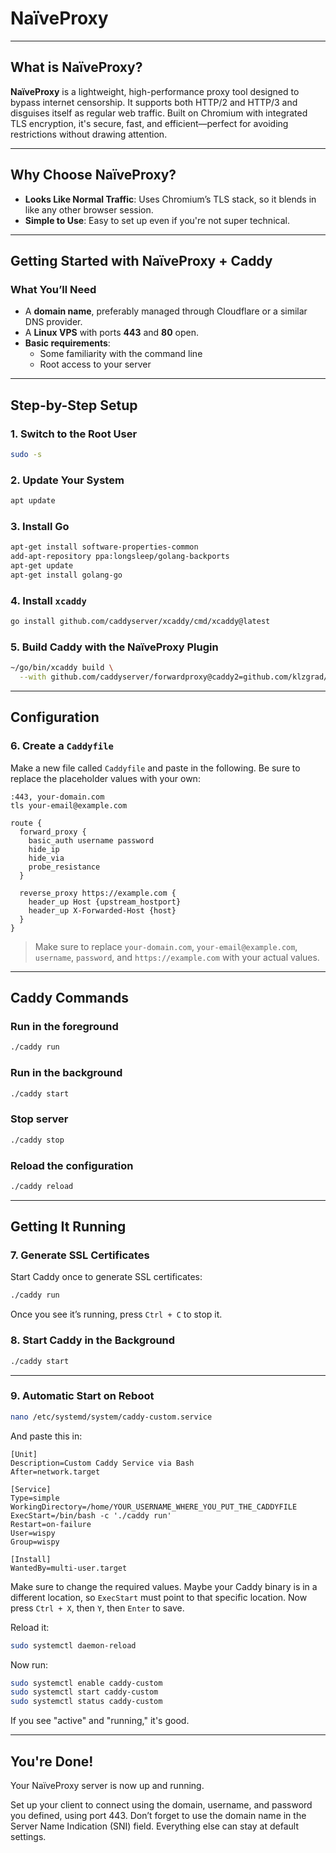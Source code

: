 # NaïveProxy

---

## What is NaïveProxy?

**NaïveProxy** is a lightweight, high-performance proxy tool designed to bypass internet censorship. It supports both HTTP/2 and HTTP/3 and disguises itself as regular web traffic. Built on Chromium with integrated TLS encryption, it's secure, fast, and efficient—perfect for avoiding restrictions without drawing attention.

---

## Why Choose NaïveProxy?

- **Looks Like Normal Traffic**: Uses Chromium’s TLS stack, so it blends in like any other browser session.
- **Simple to Use**: Easy to set up even if you're not super technical.

---

## Getting Started with NaïveProxy + Caddy

### What You’ll Need

- A **domain name**, preferably managed through Cloudflare or a similar DNS provider.
- A **Linux VPS** with ports **443** and **80** open.
- **Basic requirements**:
  - Some familiarity with the command line
  - Root access to your server

---

## Step-by-Step Setup

### 1. Switch to the Root User

```bash
sudo -s
```

### 2. Update Your System

```bash
apt update
```

### 3. Install Go

```bash
apt-get install software-properties-common
add-apt-repository ppa:longsleep/golang-backports
apt-get update
apt-get install golang-go
```

### 4. Install `xcaddy`

```bash
go install github.com/caddyserver/xcaddy/cmd/xcaddy@latest
```

### 5. Build Caddy with the NaïveProxy Plugin

```bash
~/go/bin/xcaddy build \
  --with github.com/caddyserver/forwardproxy@caddy2=github.com/klzgrad/forwardproxy@naive
```

---

## Configuration

### 6. Create a `Caddyfile`

Make a new file called `Caddyfile` and paste in the following. Be sure to replace the placeholder values with your own:

```caddyfile
:443, your-domain.com
tls your-email@example.com

route {
  forward_proxy {
    basic_auth username password
    hide_ip
    hide_via
    probe_resistance
  }

  reverse_proxy https://example.com {
    header_up Host {upstream_hostport}
    header_up X-Forwarded-Host {host}
  }
}
```

> Make sure to replace `your-domain.com`, `your-email@example.com`, `username`, `password`, and `https://example.com` with your actual values.

---

## Caddy Commands

### Run in the foreground

```bash
./caddy run
```

### Run in the background

```bash
./caddy start
```

### Stop server

```bash
./caddy stop
```

### Reload the configuration

```bash
./caddy reload
```

---

## Getting It Running

### 7. Generate SSL Certificates

Start Caddy once to generate SSL certificates:

```bash
./caddy run
```

Once you see it’s running, press `Ctrl + C` to stop it.

### 8. Start Caddy in the Background

```bash
./caddy start
```

---

### 9. Automatic Start on Reboot

```bash
nano /etc/systemd/system/caddy-custom.service
```

And paste this in:

```
[Unit]
Description=Custom Caddy Service via Bash
After=network.target

[Service]
Type=simple
WorkingDirectory=/home/YOUR_USERNAME_WHERE_YOU_PUT_THE_CADDYFILE
ExecStart=/bin/bash -c './caddy run'
Restart=on-failure
User=wispy
Group=wispy

[Install]
WantedBy=multi-user.target
```

Make sure to change the required values. Maybe your Caddy binary is in a different location, so `ExecStart` must point to that specific location.
Now press `Ctrl + X`, then `Y`, then `Enter` to save.

Reload it:

```bash
sudo systemctl daemon-reload
```

Now run:

```bash
sudo systemctl enable caddy-custom
sudo systemctl start caddy-custom
sudo systemctl status caddy-custom
```

If you see "active" and "running," it's good.

---

## You're Done!

Your NaïveProxy server is now up and running.

Set up your client to connect using the domain, username, and password you defined, using port 443. Don’t forget to use the domain name in the Server Name Indication (SNI) field. Everything else can stay at default settings.

